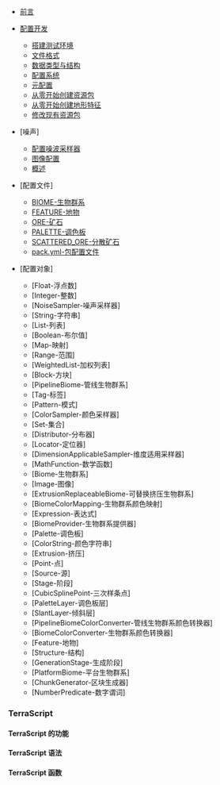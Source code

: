 <!-- _sidebar.md -->

* [前言](README.md)
* [配置开发](config_development/config_pack.md)
    * [搭建测试环境](config_development/buildandtest.md)
    * [文件格式](config_development/createconfig.md)
    * [数据类型与结构](config_development/defining_data_in_configs.md)
    * [配置系统](config_development/the_config_system.md)
    * [元配置](config_development/the_config_system.md)
    * [从零开始创建资源包](config_development/the_config_system.md)
    * [从零开始创建地形特征](config_development/create_a_pack_from_scratch.md)
    * [修改现有资源包](config_development/creating_a_feature_from_scratch.md)
* [噪声]
    * [配置噪波采样器](noise/configuring_noise_samplers.md)
    * [图像配置](noise/how_noise_distributes_things.md)
    * [概述](noise/how_noise_samplers_work.md)

* [配置文件]  
    * [BIOME-生物群系](configdocumentation/biome.md)
    * [FEATURE-地物](configdocumentation/feature.md)
    * [ORE-矿石](configdocumentation/ore.md)
    * [PALETTE-调色板](configdocumentation/palette.md)
    * [SCATTERED_ORE-分散矿石](configdocumentation/scattered_ore.md)
    * [pack.yml-包配置文件](configdocumentation/pack.yml.md)

* [配置对象]  
    * [Float-浮点数]
    * [Integer-整数]
    * [NoiseSampler-噪声采样器]
    * [String-字符串]
    * [List-列表]
    * [Boolean-布尔值]
    * [Map-映射]
    * [Range-范围]
    * [WeightedList-加权列表]
    * [Block-方块]
    * [PipelineBiome-管线生物群系]
    * [Tag-标签]
    * [Pattern-模式]
    * [ColorSampler-颜色采样器]
    * [Set-集合]
    * [Distributor-分布器]
    * [Locator-定位器]
    * [DimensionApplicableSampler-维度适用采样器]
    * [MathFunction-数学函数]
    * [Biome-生物群系]
    * [Image-图像]
    * [ExtrusionReplaceableBiome-可替换挤压生物群系]
    * [BiomeColorMapping-生物群系颜色映射]
    * [Expression-表达式]
    * [BiomeProvider-生物群系提供器]
    * [Palette-调色板]
    * [ColorString-颜色字符串]
    * [Extrusion-挤压]
    * [Point-点]
    * [Source-源]
    * [Stage-阶段]
    * [CubicSplinePoint-三次样条点]
    * [PaletteLayer-调色板层]
    * [SlantLayer-倾斜层]
    * [PipelineBiomeColorConverter-管线生物群系颜色转换器]
    * [BiomeColorConverter-生物群系颜色转换器]
    * [Feature-地物]
    * [Structure-结构]
    * [GenerationStage-生成阶段]
    * [PlatformBiome-平台生物群系]
    * [ChunkGenerator-区块生成器]
    * [NumberPredicate-数字谓词]

### TerraScript  
#### TerraScript 的功能  
#### TerraScript 语法  
#### TerraScript 函数